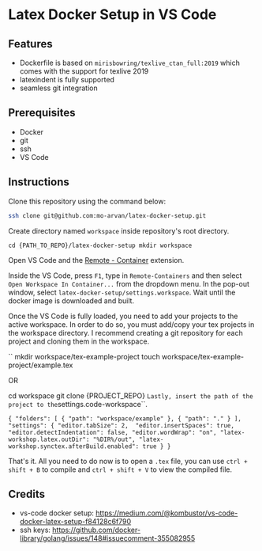 # Latex Docker Setup in VS Code

## Features

- Dockerfile is based on ``mirisbowring/texlive_ctan_full:2019`` which comes with the support for texlive 2019
- latexindent is fully supported
- seamless git integration

## Prerequisites
- Docker
- git
- ssh
- VS Code

## Instructions

Clone this repository using the command below:

```bash
ssh clone git@github.com:mo-arvan/latex-docker-setup.git
```

Create directory named ``workspace`` inside repository's root directory.

``
cd {PATH_TO_REPO}/latex-docker-setup
mkdir workspace
``

Open VS Code and the [Remote - Container](https://marketplace.visualstudio.com/items?itemName=ms-vscode-remote.remote-containers) extension.

Inside the VS Code, press ``F1``, type in ``Remote-Containers`` and then select ``Open Workspace In Container...`` from the dropdown menu. In the pop-out window, select ``latex-docker-setup/settings.workspace``. Wait until the docker image is downloaded and built. 

Once the VS Code is fully loaded, you need to add your projects to the active workspace. In order to do so, you must add/copy your tex projects in the workspace directory. I recommend creating a git repository for each project and cloning them in the workspace. 

``
mkdir workspace/tex-example-project
touch workspace/tex-example-project/example.tex

OR 

cd workspace
git clone {PROJECT_REPO}
``
Lastly, insert the path of the project to the ``settings.code-workspace``. 

``
{
	"folders": [
    {
      "path": "workspace/example"
    },
    {
      "path": "."
    }
  ],
	"settings": {
		"editor.tabSize": 2, 
		"editor.insertSpaces": true,
		"editor.detectIndentation": false,
		"editor.wordWrap": "on",
		"latex-workshop.latex.outDir": "%DIR%/out",
		"latex-workshop.synctex.afterBuild.enabled": true
	}
}
``

That's it. All you need to do now is to open a ``.tex`` file, you can use ``ctrl + shift + B`` to compile and ``ctrl + shift + V`` to view the compiled file. 

## Credits

- vs-code docker setup: https://medium.com/@kombustor/vs-code-docker-latex-setup-f84128c6f790
- ssh keys: https://github.com/docker-library/golang/issues/148#issuecomment-355082955
